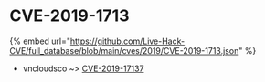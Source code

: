 # CVE-2019-1713
{% embed url="https://github.com/Live-Hack-CVE/full_database/blob/main/cves/2019/CVE-2019-1713.json" %}

* vncloudsco ~> [CVE-2019-17137](https://www.alice-snow.ru/2019/database/cve-2019-1713/cve-2019-17137-vncloudsco)